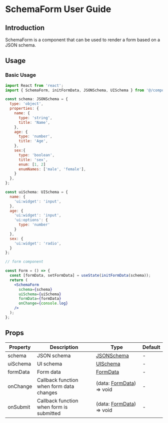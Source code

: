 # SchemaForm User Guide

## Introduction

SchemaForm is a component that can be used to render a form based on a JSON schema.

## Usage

### Basic Usage

```jsx
import React from 'react';
import { SchemaForm, initFormData, JSONSchema, UISchema } from '@/components';

const schema: JSONSchema = {
  type: 'object',
  properties: {
    name: {
      type: 'string',
      title: 'Name',
    },
    age: {
      type: 'number',
      title: 'Age',
    },
    sex:{
      type: 'boolean',
      title: 'sex',
      enum: [1, 2]
      enumNames: ['male', 'female'],
    }
  },
};

const uiSchema: UISchema = {
  name: {
    'ui:widget': 'input',
  },
  age: {
    'ui:widget': 'input',
    'ui:options': {
      type: 'number'
    }
  },
  sex: {
    'ui:widget': 'radio',
  }
};

// form component

const Form = () => {
  const [formData, setFormData] = useState(initFormData(schema));
  return (
    <SchemaForm
      schema={schema}
      uiSchema={uiSchema}
      formData={formData}
      onChange={console.log}
    />
  );
};
```

## Props

| Property | Description                              | Type                         | Default |
| -------- | ---------------------------------------- | ---------------------------- | ------- |
| schema   | JSON schema                              | [JSONSchema]()               | -       |
| uiSchema | UI schema                                | [UISchema]()                 | -       |
| formData | Form data                                | [FormData]()                 | -       |
| onChange | Callback function when form data changes | (data: [FormData]()) => void | -       |
| onSubmit | Callback function when form is submitted | (data: [FormData]()) => void | -       |

